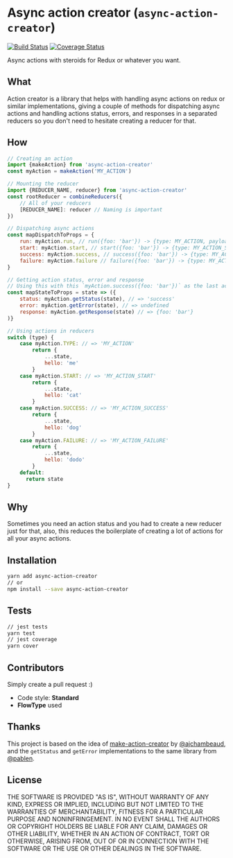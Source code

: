 # Async action creator (`async-action-creator`)
[![Build Status](https://travis-ci.org/goncy/async-action-creator.svg?branch=master)](https://travis-ci.org/goncy/async-action-creator)
[![Coverage Status](https://coveralls.io/repos/github/goncy/async-action-creator/badge.svg?branch=master)](https://coveralls.io/github/goncy/async-action-creator?branch=master)

Async actions with steroids for Redux or whatever you want.


## What
Action creator is a library that helps with handling async actions on redux or similar implementations, giving a couple of methods for dispatching async actions and handling actions status, errors, and responses in a separated reducers so you don't need to hesitate creating a reducer for that.


## How
```js
// Creating an action
import {makeAction} from 'async-action-creator'
const myAction = makeAction('MY_ACTION')

// Mounting the reducer
import {REDUCER_NAME, reducer} from 'async-action-creator'
const rootReducer = combineReducers({
    // All of your reducers
    [REDUCER_NAME]: reducer // Naming is important
})

// Dispatching async actions
const mapDispatchToProps = {
    run: myAction.run, // run({foo: 'bar'}) -> {type: MY_ACTION, payload: {foo: 'bar'}}
    start: myAction.start, // start({foo: 'bar'}) -> {type: MY_ACTION_START, payload: {foo: 'bar'}}
    success: myAction.success, // success({foo: 'bar'}) -> {type: MY_ACTION_SUCCESS, payload: {foo: 'bar'}}
    failure: myAction.failure // failure({foo: 'bar'}) -> {type: MY_ACTION_FAILURE, payload: {foo: 'bar'}}
}

// Getting action status, error and response
// Using this with this `myAction.success({foo: 'bar'})` as the last action dispatched
const mapStateToProps = state => ({
    status: myAction.getStatus(state), // => 'success'
    error: myAction.getError(state), // => undefined
    response: myAction.getResponse(state) // => {foo: 'bar'}
)}

// Using actions in reducers
switch (type) {
    case myAction.TYPE: // => 'MY_ACTION'
        return {
            ...state,
            hello: 'me'
        }
    case myAction.START: // => 'MY_ACTION_START'
        return {
            ...state,
            hello: 'cat'
        }
    case myAction.SUCCESS: // => 'MY_ACTION_SUCCESS'
        return {
            ...state,
            hello: 'dog'
        }
    case myAction.FAILURE: // => 'MY_ACTION_FAILURE'
        return {
            ...state,
            hello: 'dodo'
        }
    default:
      return state
}
```


## Why
Sometimes you need an action status and you had to create a new reducer just for that, also, this reduces the boilerplate of creating a lot of actions for all your async actions.


## Installation
```sh
yarn add async-action-creator
// or
npm install --save async-action-creator
```


## Tests
```sh
// jest tests
yarn test
// jest coverage
yarn cover
```


## Contributors
Simply create a pull request :)
* Code style: **Standard**
* **FlowType** used


## Thanks
This project is based on the idea of [make-action-creator](https://github.com/ajchambeaud/make-action-creator) by [@ajchambeaud](https://github.com/ajchambeaud), and the `getStatus` and `getError` implementations to the same library from [@pablen](https://github.com/pablen).


## License
THE SOFTWARE IS PROVIDED "AS IS", WITHOUT WARRANTY OF ANY KIND, EXPRESS OR
IMPLIED, INCLUDING BUT NOT LIMITED TO THE WARRANTIES OF MERCHANTABILITY,
FITNESS FOR A PARTICULAR PURPOSE AND NONINFRINGEMENT. IN NO EVENT SHALL THE
AUTHORS OR COPYRIGHT HOLDERS BE LIABLE FOR ANY CLAIM, DAMAGES OR OTHER
LIABILITY, WHETHER IN AN ACTION OF CONTRACT, TORT OR OTHERWISE, ARISING FROM,
OUT OF OR IN CONNECTION WITH THE SOFTWARE OR THE USE OR OTHER DEALINGS IN
THE SOFTWARE.

